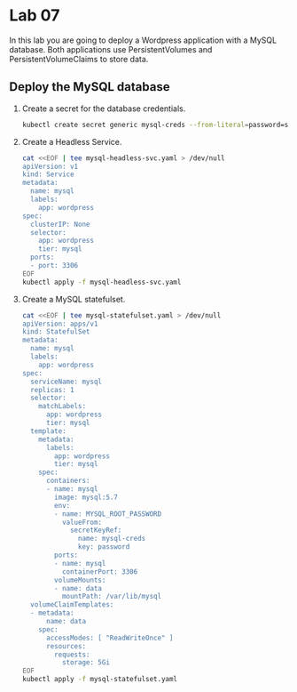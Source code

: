 # Lab 07

In this lab you are going to deploy a Wordpress application with a MySQL database. Both applications use PersistentVolumes and PersistentVolumeClaims to store data.

## Deploy the MySQL database

1. Create a secret for the database credentials.

    ```sh
    kubectl create secret generic mysql-creds --from-literal=password=secret
    ```
2. Create a Headless Service.

    ```sh
    cat <<EOF | tee mysql-headless-svc.yaml > /dev/null
    apiVersion: v1
    kind: Service
    metadata:
      name: mysql
      labels:
        app: wordpress
    spec:
      clusterIP: None
      selector:
        app: wordpress
        tier: mysql
      ports:
      - port: 3306
    EOF
    kubectl apply -f mysql-headless-svc.yaml
    ```

3. Create a MySQL statefulset.

    ```sh
    cat <<EOF | tee mysql-statefulset.yaml > /dev/null
    apiVersion: apps/v1
    kind: StatefulSet
    metadata:
      name: mysql
      labels:
        app: wordpress
    spec:
      serviceName: mysql
      replicas: 1
      selector:
        matchLabels:
          app: wordpress
          tier: mysql
      template:
        metadata:
          labels:
            app: wordpress
            tier: mysql
        spec:
          containers:
          - name: mysql
            image: mysql:5.7
            env:
            - name: MYSQL_ROOT_PASSWORD
              valueFrom:
                secretKeyRef:
                  name: mysql-creds
                  key: password
            ports:
            - name: mysql
              containerPort: 3306
            volumeMounts:
            - name: data
              mountPath: /var/lib/mysql
      volumeClaimTemplates:
      - metadata:
          name: data
        spec:
          accessModes: [ "ReadWriteOnce" ]
          resources:
            requests:
              storage: 5Gi
    EOF
    kubectl apply -f mysql-statefulset.yaml
    ```
